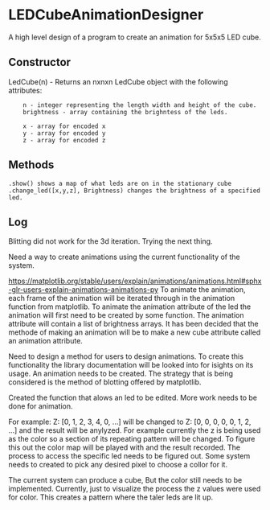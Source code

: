 # LEDCubeAnimationDesigner
A high level design of a program to create an animation for 5x5x5 LED cube.

## Constructor
LedCube(n) - Returns an nxnxn LedCube object with the following attributes:
        
        n - integer representing the length width and height of the cube.
        brightness - array containing the brighntess of the leds.

        x - array for encoded x
        y - array for encoded y
        z - array for encoded z

## Methods
    .show() shows a map of what leds are on in the stationary cube
    .change_led([x,y,z], Brightness) changes the brightness of a specified led.

## Log
Blitting did not work for the 3d iteration. Trying the next thing.

Need a way to create animations using the current functionality of the system.

https://matplotlib.org/stable/users/explain/animations/animations.html#sphx-glr-users-explain-animations-animations-py
To animate the animation, each frame of the animation will be iterated through in the animation function from matplotlib.
To animate the animation attribute of the led the animation will first need to be created by some function.
The animation attribute will contain a list of brightness arrays.
It has been decided that the methode of making an animation will be to make a new cube attribute called an animation attribute.


Need to design a method for users to design animations. 
To create this functionality the library documentation will be looked into for isights on its usage.
An animation needs to be created. The strategy that is being considered is the method of blotting offered by matplotlib.


Created the function that alows an led to be edited.
More work needs to be done for animation.

For example: Z: [0, 1, 2, 3, 4, 0, ...] will be changed to Z: [0, 0, 0, 0, 0, 1, 2, ...] and the result will be anylyzed.
For example currently the z is being used as the color so a section of its repeating pattern will be changed.
To figure this out the color map will be played with and the result recorded.
The process to access the specific led needs to be figured out.
Some system needs to created to pick any desired pixel to choose a collor for it.

The current system can produce a cube, But the color still needs to be implemented. Currently, just to visualize the process the z values were used for color. This creates a pattern where the taler leds are lit up.

